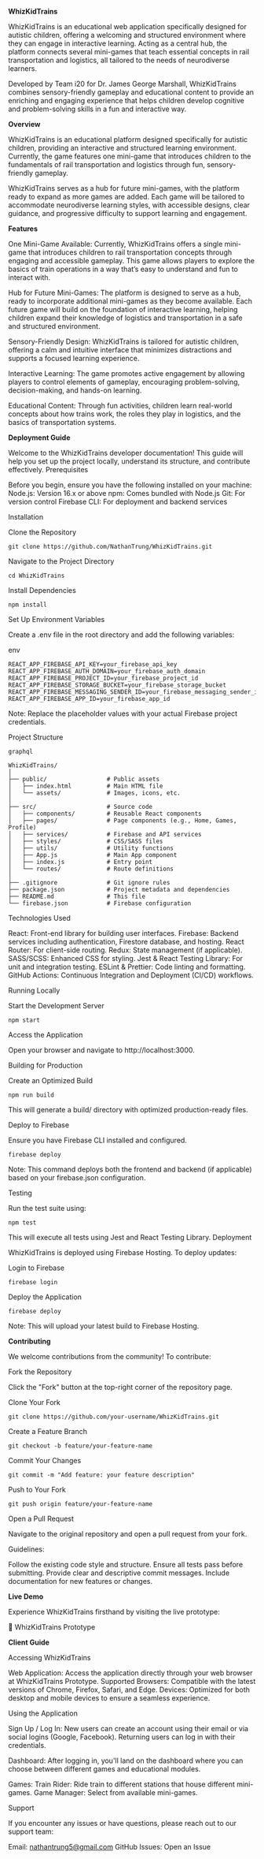 **WhizKidTrains**

WhizKidTrains is an educational web application specifically designed for autistic children, offering a welcoming and structured environment where they can engage in interactive learning. Acting as a central hub, the platform connects several mini-games that teach essential concepts in rail transportation and logistics, all tailored to the needs of neurodiverse learners.

Developed by Team i20 for Dr. James George Marshall, WhizKidTrains combines sensory-friendly gameplay and educational content to provide an enriching and engaging experience that helps children develop cognitive and problem-solving skills in a fun and interactive way.


**Overview**

WhizKidTrains is an educational platform designed specifically for autistic children, providing an interactive and structured learning environment. Currently, the game features one mini-game that introduces children to the fundamentals of rail transportation and logistics through fun, sensory-friendly gameplay.

WhizKidTrains serves as a hub for future mini-games, with the platform ready to expand as more games are added. Each game will be tailored to accommodate neurodiverse learning styles, with accessible designs, clear guidance, and progressive difficulty to support learning and engagement.


**Features**

One Mini-Game Available: Currently, WhizKidTrains offers a single mini-game that introduces children to rail transportation concepts through engaging and accessible gameplay. This game allows players to explore the basics of train operations in a way that’s easy to understand and fun to interact with.

Hub for Future Mini-Games: The platform is designed to serve as a hub, ready to incorporate additional mini-games as they become available. Each future game will build on the foundation of interactive learning, helping children expand their knowledge of logistics and transportation in a safe and structured environment.

Sensory-Friendly Design: WhizKidTrains is tailored for autistic children, offering a calm and intuitive interface that minimizes distractions and supports a focused learning experience.

Interactive Learning: The game promotes active engagement by allowing players to control elements of gameplay, encouraging problem-solving, decision-making, and hands-on learning.

Educational Content: Through fun activities, children learn real-world concepts about how trains work, the roles they play in logistics, and the basics of transportation systems.

    
**Deployment Guide**

Welcome to the WhizKidTrains developer documentation! This guide will help you set up the project locally, understand its structure, and contribute effectively.
Prerequisites

Before you begin, ensure you have the following installed on your machine:
Node.js: Version 16.x or above
npm: Comes bundled with Node.js
Git: For version control
Firebase CLI: For deployment and backend services

Installation

Clone the Repository

    git clone https://github.com/NathanTrung/WhizKidTrains.git

Navigate to the Project Directory

    cd WhizKidTrains

Install Dependencies

    npm install

Set Up Environment Variables

Create a .env file in the root directory and add the following variables:

env

    REACT_APP_FIREBASE_API_KEY=your_firebase_api_key
    REACT_APP_FIREBASE_AUTH_DOMAIN=your_firebase_auth_domain
    REACT_APP_FIREBASE_PROJECT_ID=your_firebase_project_id
    REACT_APP_FIREBASE_STORAGE_BUCKET=your_firebase_storage_bucket
    REACT_APP_FIREBASE_MESSAGING_SENDER_ID=your_firebase_messaging_sender_id
    REACT_APP_FIREBASE_APP_ID=your_firebase_app_id

Note: Replace the placeholder values with your actual Firebase project credentials.

Project Structure

    graphql

    WhizKidTrains/
    │
    ├── public/                 # Public assets
    │   ├── index.html          # Main HTML file
    │   └── assets/             # Images, icons, etc.
    │
    ├── src/                    # Source code
    │   ├── components/         # Reusable React components
    │   ├── pages/              # Page components (e.g., Home, Games, Profile)
    │   ├── services/           # Firebase and API services
    │   ├── styles/             # CSS/SASS files
    │   ├── utils/              # Utility functions
    │   ├── App.js              # Main App component
    │   ├── index.js            # Entry point
    │   └── routes/             # Route definitions
    │
    ├── .gitignore              # Git ignore rules
    ├── package.json            # Project metadata and dependencies
    ├── README.md               # This file
    └── firebase.json           # Firebase configuration

Technologies Used

React: Front-end library for building user interfaces.
Firebase: Backend services including authentication, Firestore database, and hosting.
React Router: For client-side routing.
Redux: State management (if applicable).
SASS/SCSS: Enhanced CSS for styling.
Jest & React Testing Library: For unit and integration testing.
ESLint & Prettier: Code linting and formatting.
GitHub Actions: Continuous Integration and Deployment (CI/CD) workflows.

Running Locally

Start the Development Server

    npm start

Access the Application

Open your browser and navigate to http://localhost:3000.

Building for Production

Create an Optimized Build

    npm run build

This will generate a build/ directory with optimized production-ready files.

Deploy to Firebase

Ensure you have Firebase CLI installed and configured.

    firebase deploy

Note: This command deploys both the frontend and backend (if applicable) based on your firebase.json configuration.

Testing

Run the test suite using:

    npm test

This will execute all tests using Jest and React Testing Library.
Deployment

WhizKidTrains is deployed using Firebase Hosting. To deploy updates:

Login to Firebase

    firebase login

Deploy the Application

    firebase deploy

Note: This will upload your latest build to Firebase Hosting.


**Contributing**

We welcome contributions from the community! To contribute:

Fork the Repository

Click the "Fork" button at the top-right corner of the repository page.

Clone Your Fork

    git clone https://github.com/your-username/WhizKidTrains.git

Create a Feature Branch

    git checkout -b feature/your-feature-name

Commit Your Changes

    git commit -m "Add feature: your feature description"

Push to Your Fork

    git push origin feature/your-feature-name

Open a Pull Request

Navigate to the original repository and open a pull request from your fork.

Guidelines:

Follow the existing code style and structure.
Ensure all tests pass before submitting.
Provide clear and descriptive commit messages.
Include documentation for new features or changes.

        
**Live Demo**

Experience WhizKidTrains firsthand by visiting the live prototype:

🔗 WhizKidTrains Prototype


**Client Guide**

Accessing WhizKidTrains

Web Application: Access the application directly through your web browser at WhizKidTrains Prototype.
Supported Browsers: Compatible with the latest versions of Chrome, Firefox, Safari, and Edge.
Devices: Optimized for both desktop and mobile devices to ensure a seamless experience.

Using the Application

Sign Up / Log In:
    New users can create an account using their email or via social logins (Google, Facebook).
    Returning users can log in with their credentials.

Dashboard:
    After logging in, you'll land on the dashboard where you can choose between different games and educational modules.

Games:
        Train Rider: Ride train to different stations that house different mini-games.
        Game Manager: Select from available mini-games.

Support

If you encounter any issues or have questions, please reach out to our support team:

Email: nathantrung5@gmail.com
GitHub Issues: Open an Issue
